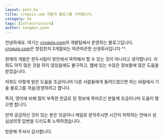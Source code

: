 ```yaml
---
layout: post.ko
title: croquis.com 개발자 블로그를 시작합니다.
category: ko
tags: [infrastructure]
author: sangmin.yoon
---
```


안녕하세요.
여기는 [croquis.com]의 개발팀에서 운영하는 블로그입니다.
[croquis.com]은 창립한지 3개월되는 따끈따끈한 신생회사입니다 ^^.

현재의 개발은 한두사람이 방안에서 뚝딱해서 할 수 있는 것이 아니라고 생각합니다.
저희도 아직 많은 것을 하지 않았음에도 불구하고,
웹에 있는 수많은 정보들에 많은 도움을 받았습니다.

저희도 이렇게 받은 도움을 조금이나마 다른 사람들에게 돌려드렸으면
하는 바람에서 기술 블로그를 개설/운영하려고 합니다.

특히, 영어에 비해 많이 부족한 한글로 된 정보에 목마르신 분들께
조금이나마 도움이 됐으면 합니다.

만약 궁금하신 것이 있는 분은 덧글이나 메일로 문의주시면
시간이 허락하는 안에서 성심성의껏 답변을 드리도록 노력하겠습니다.

방문해 주셔서 감사합니다.

 [croquis.com]: http://croquis.com/
